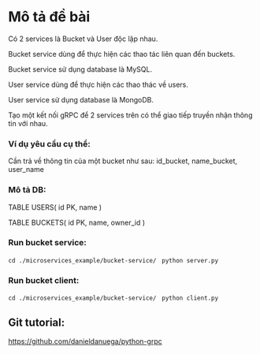 # Mô tả đề bài

Có 2 services là Bucket và User độc lập nhau.

Bucket service dùng để thực hiện các thao tác liên quan đến buckets. 

Bucket service sử dụng database là MySQL.

User service dùng để thực hiện các thao thác về users.

User service sử dụng database là MongoDB.

Tạo một kết nối gRPC để 2 services trên có thể giao tiếp truyền nhận thông tin với nhau.

### Ví dụ yêu cầu cụ thể: 
Cần trả về thông tin của một bucket như sau: id_bucket, name_bucket, user_name

### Mô tả DB:
TABLE USERS(
    id PK,
    name
)

TABLE BUCKETS(
    id PK,
    name,
    owner_id
)

### Run bucket service:
`cd ./microservices_example/bucket-service/ `
`python server.py`

### Run bucket client:
`cd ./microservices_example/bucket-service/ `
`python client.py`


## Git tutorial: 
https://github.com/danieldanuega/python-grpc